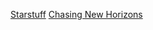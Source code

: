 [Starstuff](https://podcasts.apple.com/th/podcast/starstuff-%E0%B9%80%E0%B8%A3-%E0%B8%AD%E0%B8%87%E0%B9%80%E0%B8%A5-%E0%B8%B2%E0%B8%88%E0%B8%B2%E0%B8%81%E0%B8%94%E0%B8%A7%E0%B8%87%E0%B8%94%E0%B8%B2%E0%B8%A7/id1588669089)
[Chasing New Horizons](Chasing_New_Horizons)

